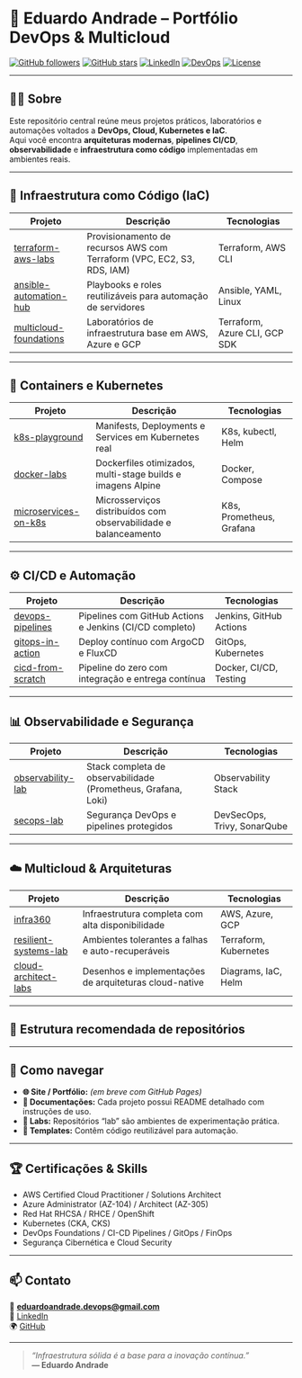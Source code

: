 # 🚀 Eduardo Andrade – Portfólio DevOps & Multicloud

[![GitHub followers](https://img.shields.io/github/followers/eduardoandradej?label=Followers&style=social)](https://github.com/eduardoandradej)
[![GitHub stars](https://img.shields.io/github/stars/eduardoandradej?label=Stars&style=social)](https://github.com/eduardoandradej)
[![LinkedIn](https://img.shields.io/badge/LinkedIn-Connect-blue)](https://www.linkedin.com/in/eduardoandradej/)
[![DevOps](https://img.shields.io/badge/DevOps-AWS%20|%20Kubernetes%20|%20Terraform-blueviolet)](#)
[![License](https://img.shields.io/badge/license-MIT-green.svg)](LICENSE)

---

## 👨‍💻 Sobre
Este repositório central reúne meus projetos práticos, laboratórios e automações voltados a **DevOps, Cloud, Kubernetes e IaC**.  
Aqui você encontra **arquiteturas modernas**, **pipelines CI/CD**, **observabilidade** e **infraestrutura como código** implementadas em ambientes reais.

---

## 🧱 Infraestrutura como Código (IaC)
| Projeto | Descrição | Tecnologias |
|----------|------------|--------------|
| [terraform-aws-labs](https://github.com/eduardoandradej/terraform-aws-labs) | Provisionamento de recursos AWS com Terraform (VPC, EC2, S3, RDS, IAM) | Terraform, AWS CLI |
| [ansible-automation-hub](https://github.com/eduardoandradej/ansible-automation-hub) | Playbooks e roles reutilizáveis para automação de servidores | Ansible, YAML, Linux |
| [multicloud-foundations](https://github.com/eduardoandradej/multicloud-foundations) | Laboratórios de infraestrutura base em AWS, Azure e GCP | Terraform, Azure CLI, GCP SDK |

---

## 🐳 Containers e Kubernetes
| Projeto | Descrição | Tecnologias |
|----------|------------|--------------|
| [k8s-playground](https://github.com/eduardoandradej/k8s-playground) | Manifests, Deployments e Services em Kubernetes real | K8s, kubectl, Helm |
| [docker-labs](https://github.com/eduardoandradej/docker-labs) | Dockerfiles otimizados, multi-stage builds e imagens Alpine | Docker, Compose |
| [microservices-on-k8s](https://github.com/eduardoandradej/microservices-on-k8s) | Microsserviços distribuídos com observabilidade e balanceamento | K8s, Prometheus, Grafana |

---

## ⚙️ CI/CD e Automação
| Projeto | Descrição | Tecnologias |
|----------|------------|--------------|
| [devops-pipelines](https://github.com/eduardoandradej/devops-pipelines) | Pipelines com GitHub Actions e Jenkins (CI/CD completo) | Jenkins, GitHub Actions |
| [gitops-in-action](https://github.com/eduardoandradej/gitops-in-action) | Deploy contínuo com ArgoCD e FluxCD | GitOps, Kubernetes |
| [cicd-from-scratch](https://github.com/eduardoandradej/cicd-from-scratch) | Pipeline do zero com integração e entrega contínua | Docker, CI/CD, Testing |

---

## 📊 Observabilidade e Segurança
| Projeto | Descrição | Tecnologias |
|----------|------------|--------------|
| [observability-lab](https://github.com/eduardoandradej/observability-lab) | Stack completa de observabilidade (Prometheus, Grafana, Loki) | Observability Stack |
| [secops-lab](https://github.com/eduardoandradej/secops-lab) | Segurança DevOps e pipelines protegidos | DevSecOps, Trivy, SonarQube |

---

## ☁️ Multicloud & Arquiteturas
| Projeto | Descrição | Tecnologias |
|----------|------------|--------------|
| [infra360](https://github.com/eduardoandradej/infra360) | Infraestrutura completa com alta disponibilidade | AWS, Azure, GCP |
| [resilient-systems-lab](https://github.com/eduardoandradej/resilient-systems-lab) | Ambientes tolerantes a falhas e auto-recuperáveis | Terraform, Kubernetes |
| [cloud-architect-labs](https://github.com/eduardoandradej/cloud-architect-labs) | Desenhos e implementações de arquiteturas cloud-native | Diagrams, IaC, Helm |

---

## 🧩 Estrutura recomendada de repositórios



---

## 🧭 Como navegar
- **🌐 Site / Portfólio:** *(em breve com GitHub Pages)*
- **📘 Documentações:** Cada projeto possui README detalhado com instruções de uso.
- **🧪 Labs:** Repositórios “lab” são ambientes de experimentação prática.
- **🧰 Templates:** Contêm código reutilizável para automação.

---

## 🏆 Certificações & Skills
- AWS Certified Cloud Practitioner / Solutions Architect
- Azure Administrator (AZ-104) / Architect (AZ-305)
- Red Hat RHCSA / RHCE / OpenShift
- Kubernetes (CKA, CKS)
- DevOps Foundations / CI-CD Pipelines / GitOps / FinOps
- Segurança Cibernética e Cloud Security

---

## 📫 Contato
📧 **eduardoandrade.devops@gmail.com**  
💼 [LinkedIn](https://www.linkedin.com/in/eduardoandradej/)  
🌍 [GitHub](https://github.com/eduardoandradej)

---

> _“Infraestrutura sólida é a base para a inovação contínua.”_  
> **— Eduardo Andrade**

